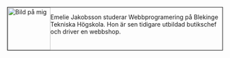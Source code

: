 <div style="border: 1px solid black; overflow: auto" markdown=1>

<img src="img/meByline.JPG" style="float: left; width: 100px" alt="Bild på mig">

Emelie Jakobsson studerar Webbprogramering på Blekinge Tekniska Högskola. Hon är sen tidigare utbildad butikschef och driver en webbshop.
</div>
